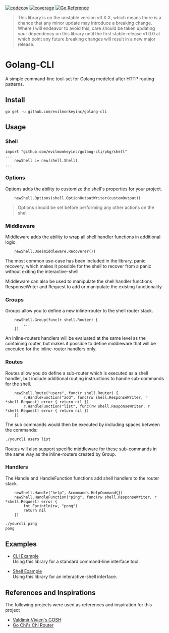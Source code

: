 [![codecov](https://codecov.io/gh/evilmonkeyinc/golang-cli/branch/main/graph/badge.svg?token=4PU85I7J2R)](https://codecov.io/gh/evilmonkeyinc/golang-cli)
[![coverage](https://github.com/evilmonkeyinc/golang-cli/actions/workflows/coverage.yaml/badge.svg?branch=main)](https://github.com/evilmonkeyinc/golang-cli/actions/workflows/other.yaml)
[![Go Reference](https://pkg.go.dev/badge/github.com/evilmonkeyinc/golang-cli.svg)](https://pkg.go.dev/github.com/evilmonkeyinc/golang-cli)

> This library is on the unstable version v0.X.X, which means there is a chance that any minor update may introduce a breaking change. Where I will endeavor to avoid this, care should be taken updating your dependency on this library until the first stable release v1.0.0 at which point any future breaking changes will result in a new major release.

# Golang-CLI

A simple command-line tool-set for Golang modeled after HTTP routing patterns.

## Install

`go get -u github.com/evilmonkeyinc/golang-cli`

## Usage

### Shell

```golang
import "github.com/evilmonkeyinc/golang-cli/pkg/shell"
...
    newShell := new(shell.Shell)
...
```

### Options

Options adds the ability to customize the shell's properties for your project.

```golang
    newShell.Options(shell.OptionOutputWriter(customOutput))
```

> Options should be set before performing any other actions on the shell

### Middleware

Middleware adds the ability to wrap all shell handler functions in additional logic.

```golang
    newShell.Use(middleware.Recoverer())
```

The most common use-case has been included in the library, panic recovery, which 
makes it possible for the shell to recover from a panic without exiting the interactive-shell

Middleware can also be used to manipulate the shell handler functions ResponseWriter and Request to add or manipulate the existing functionality

### Groups

Groups allow you to define a new inline-router to the shell router stack.

```golang
    newShell.Group(func(r shell.Router) {
		...
	})
```

An inline-routers handlers will be evaluated at the same level as the containing router, but makes it possible to define middleware that will be executed for the inline-router handlers only.

### Routes

Routes allow you do define a sub-router which is executed as a shell handler, but include additional
routing instructions to handle sub-commands for the shell.

```golang
    newShell.Route("users", func(r shell.Router) {
	    r.HandleFunction("add", func(rw shell.ResponseWriter, r *shell.Request) error { return nil })
		r.HandleFunction("list", func(rw shell.ResponseWriter, r *shell.Request) error { return nil })
	})
```

The sub commands would then be executed by including spaces between the commands:

```bash
./yourcli users list
```

Routes will also support specific middleware for these sub-commands in the same way as the inline-routers created by Group.

### Handlers

The Handle and HandleFunction functions add shell handlers to the router stack. 

```golang
    newShell.Handle("help", &commands.HelpCommand{})
	newShell.HandleFunction("ping", func(rw shell.ResponseWriter, r *shell.Request) error {
        fmt.Fprintln(rw, "pong")
		return nil
	})
```

```bash
./yourcli ping
pong
```

## Examples

- [CLI Example](examples/cli/main.go)  
Using this library for a standard command-line interface tool.

- [Shell Example](examples/shell/main.go)  
Using this library for an interactive-shell interface.

## References and Inspirations

The following projects were used as references and inspiration for this project 

- [Valdimir Vivien's GOSH](https://github.com/vladimirvivien/gosh)  
- [Go Chi's Chi Router](https://github.com/go-chi/chi)
